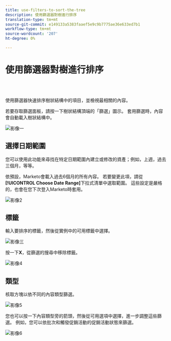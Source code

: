 ```yaml
---
title: use-filters-to-sort-the-tree
description: 使用篩選器對樹進行排序
translation-type: tm+mt
source-git-commit: e149133a5383faaef5e9c9b7775ae36e633ed7b1
workflow-type: tm+mt
source-wordcount: '207'
ht-degree: 0%

---
```



# 使用篩選器對樹進行排序

<br> 

使用篩選器快速排序樹狀結構中的項目，並檢視最相關的內容。

若要存取篩選面板，請按一下樹狀結構頂端的「篩選」圖示。 套用篩選時，內容會自動載入樹狀結構中。

![影像一](/help/sky/assets/tree/use-filters-to-sort-the-tree/use-filters-to-sort-the-tree-1.png)

## 選擇日期範圍

您可以使用此功能來尋找在特定日期範圍內建立或修改的資產；例如，上週，過去三個月，等等。

依預設，Marketo會載入過去6個月的所有內容。 若要變更此項，請從&#x200B;**[!UICONTROL Choose Date Range]**&#x200B;下拉式清單中選取範圍。 這些設定是嚴格的，也會在您下次登入Marketo時套用。

![影像2](/help/sky/assets/tree/use-filters-to-sort-the-tree/use-filters-to-sort-the-tree-2.png)

## 標籤

輸入要排序的標籤，然後從實例中的可用標籤中選擇。

![影像三](/help/sky/assets/tree/use-filters-to-sort-the-tree/use-filters-to-sort-the-tree-3.png)

按一下&#x200B;**X**，從篩選的搜尋中移除標籤。

![影像4](/help/sky/assets/tree/use-filters-to-sort-the-tree/use-filters-to-sort-the-tree-4.png)

## 類型

核取方塊以依不同的內容類型篩選。

![影像5](/help/sky/assets/tree/use-filters-to-sort-the-tree/use-filters-to-sort-the-tree-5.png)

您也可以按一下內容類型旁的箭頭，然後從可用選項中選擇，進一步調整這些篩選。 例如，您可以依批次和觸發促銷活動的促銷活動狀態來篩選。

![影像6](/help/sky/assets/tree/use-filters-to-sort-the-tree/use-filters-to-sort-the-tree-6.png)
